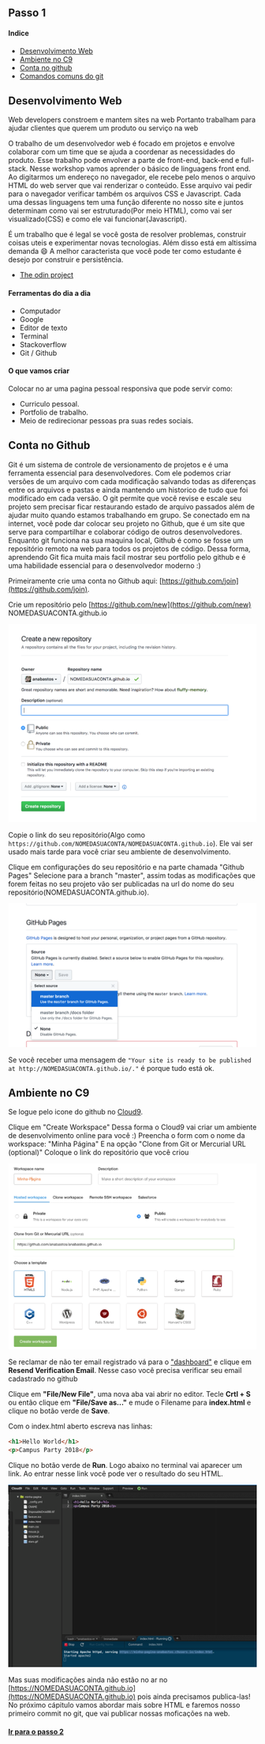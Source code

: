 ## Passo 1

#### Indice
* [Desenvolvimento Web](#desenvolvimento-web)
* [Ambiente no C9](#ambiente-no-c9)
* [Conta no github](#conta-no-github)
* [Comandos comuns do git](#comandos-comuns-do-git)


## Desenvolvimento Web

Web developers constroem e mantem sites na web
Portanto trabalham para ajudar clientes que querem um produto ou serviço na web

O trabalho de um desenvolvedor web é focado em projetos e envolve colaborar com um time que se ajuda a coordenar as necessidades do produto. 
Esse trabalho pode envolver a parte de front-end, back-end e full-stack.
Nesse workshop vamos aprender o básico de linguagens front end. Ao digitarmos um endereço no navegador, ele recebe pelo menos o arquivo HTML do web server que vai renderizar o conteúdo. Esse arquivo vai pedir para o navegador verificar também os arquivos CSS e Javascript. Cada uma dessas linguagens tem uma função diferente no nosso site e juntos determinam como vai ser estruturado(Por meio HTML), como vai ser visualizado(CSS) e como ele vai funcionar(Javascript).

É um trabalho que é legal se você gosta de resolver problemas, construir coisas uteis
e experimentar novas tecnologias. Além disso está em altissima demanda :smile:
A melhor caracterista que você pode ter como estudante é desejo por construir e persistência. 

* [The odin project](https://www.theodinproject.com/courses/web-development-101)

#### Ferramentas do dia a dia

* Computador
* Google
* Editor de texto
* Terminal
* Stackoverflow
* Git / Github

#### O que vamos criar

Colocar no ar uma pagina pessoal responsiva que pode servir como:
* Curriculo pessoal.
* Portfolio de trabalho.
* Meio de redirecionar pessoas pra suas redes sociais.

## Conta no Github

Git é um sistema de controle de versionamento de projetos e é uma ferramenta essencial para desenvolvedores. Com ele podemos criar versões de um arquivo com cada modificação salvando todas as diferenças entre os arquivos e pastas e ainda mantendo um historico de tudo que foi modificado em cada versão.
O git permite que você revise e escale seu projeto sem precisar ficar restaurando estado de arquivo passados além de ajudar muito quando estamos trabalhando em grupo. Se conectado em na internet, você pode dar colocar seu projeto no Github, que é um site que serve para compartilhar e colaborar código de outros desenvolvedores.
Enquanto git funciona na sua maquina local, Github é como se fosse um repositório remoto na web para todos os projetos de código. Dessa forma, aprendendo Git fica muita mais facil mostrar seu portfolio pelo github e é uma habilidade essencial para o desenvolvedor moderno :)

Primeiramente crie uma conta no Github aqui: [https://github.com/join](https://github.com/join).

Crie um repositório pelo [https://github.com/new](https://github.com/new)
NOMEDASUACONTA.github.io

![Exemplo novo repositório](imgs/cap1-newRepo.png)

Copie o link do seu repositório(Algo como `https://github.com/NOMEDASUACONTA/NOMEDASUACONTA.github.io`). Ele vai ser usado mais tarde para você criar seu ambiente de desenvolvimento.

Clique em configurações do seu repositório e na parte chamada "Github Pages"
Selecione para a branch "master", assim todas as modificações que forem feitas no seu projeto vão ser publicadas na url do nome do seu repositório(NOMEDASUACONTA.github.io).

![Exemplo configuração de github pages](imgs/cap1-config.png)

Se você receber uma mensagem de `"Your site is ready to be published at http://NOMEDASUACONTA.github.io/."`
é porque tudo está ok.

## Ambiente no C9

Se logue pelo icone do github no [Cloud9](https://c9.io/).

Clique em "Create Workspace"
Dessa forma o Cloud9 vai criar um ambiente de desenvolvimento online para você :)
Preencha o form com o nome da workspace: "Minha Página"
E na opção "Clone from Git or Mercurial URL (optional)" Coloque o link do repositório que você criou

![Exemplo de configuração c9](imgs/cap1-c9.png)

Se reclamar de não ter email registrado vá para o ["dashboard"](https://codeanywhere.com/dashboard) e clique em **Resend Verification Email**. Nesse caso você precisa verificar seu email cadastrado no github 

Clique em **"File/New File"**, uma nova aba vai abrir no editor.
Tecle **Crtl + S** ou então clique em **"File/Save as..."** e mude o Filename para **index.html** e clique no botão verde de **Save**.

Com o index.html aberto escreva nas linhas:
```html
<h1>Hello World</h1>
<p>Campus Party 2018</p>
```

Clique no botão verde de **Run**. Logo abaixo no terminal vai aparecer um link.
Ao entrar nesse link você pode ver o resultado do seu HTML.

![Exemplo de configuração c9](imgs/cap1-editor.png)

Mas suas modificações ainda não estão no ar no [https://NOMEDASUACONTA.github.io](https://NOMEDASUACONTA.github.io) pois ainda precisamos publica-las!
No próximo cápitulo vamos abordar mais sobre HTML e faremos nosso primeiro commit no git, que vai publicar nossas moficações na web.

#### [Ir para o passo 2](chapter2.md)